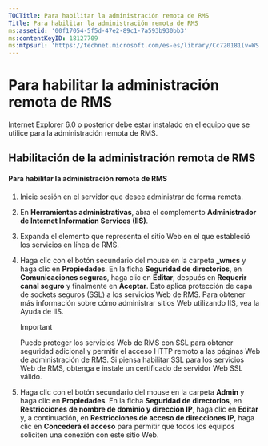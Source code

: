 ```yaml
---
TOCTitle: Para habilitar la administración remota de RMS
Title: Para habilitar la administración remota de RMS
ms:assetid: '00f17054-5f5d-47e2-89c1-7a593b930bb3'
ms:contentKeyID: 18127709
ms:mtpsurl: 'https://technet.microsoft.com/es-es/library/Cc720181(v=WS.10)'
---
```


Para habilitar la administración remota de RMS
==============================================

Internet Explorer 6.0 o posterior debe estar instalado en el equipo que se utilice para la administración remota de RMS.

Habilitación de la administración remota de RMS
-----------------------------------------------

#### Para habilitar la administración remota de RMS

1.  Inicie sesión en el servidor que desee administrar de forma remota.

2.  En **Herramientas administrativas**, abra el complemento **Administrador de Internet Information Services (IIS)**.

3.  Expanda el elemento que representa el sitio Web en el que estableció los servicios en línea de RMS.

4.  Haga clic con el botón secundario del mouse en la carpeta **\_wmcs** y haga clic en **Propiedades**. En la ficha **Seguridad de directorios**, en **Comunicaciones seguras**, haga clic en **Editar**, después en **Requerir canal seguro** y finalmente en **Aceptar**. Esto aplica protección de capa de sockets seguros (SSL) a los servicios Web de RMS. Para obtener más información sobre cómo administrar sitios Web utilizando IIS, vea la Ayuda de IIS.

    > [!IMPORTANT]
    > Puede proteger los servicios Web de RMS con SSL para obtener seguridad adicional y permitir el acceso HTTP remoto a las páginas Web de administración de RMS. Si piensa habilitar SSL para los servicios Web de RMS, obtenga e instale un certificado de servidor Web SSL válido. 

5.  Haga clic con el botón secundario del mouse en la carpeta **Admin** y haga clic en **Propiedades**. En la ficha **Seguridad de directorios**, en **Restricciones de nombre de dominio y dirección IP**, haga clic en **Editar** y, a continuación, en **Restricciones de acceso de direcciones IP**, haga clic en **Concederá el acceso** para permitir que todos los equipos soliciten una conexión con este sitio Web.
